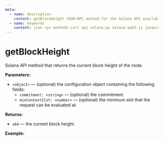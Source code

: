 ```yaml
---
meta:
  - name: description
    content: getBlockHeight JSON-RPC method for the Solana API available with examples in Solana web3.js, Solana.py, and cURL.
  - name: keywords
    content: json rpc methods curl api solana.py solana web3.js javascript python solana
---
```


# getBlockHeight

Solana API method that returns the current block height of the node.

**Parameters:**

* `<object>` — (optional) the configuration object containing the following fields:
    * `commitment: <string>` — (optional) the commitment.
    * `minContextSlot: <number>` — (optional) the minimum slot that the request can be evaluated at.

**Returns:**

* `u64` — the current block height.

**Example:**

<CodeSwitcher :languages="{js:'Solana web3.js', py:'Solana.py', cr:'cURL'}">
<template v-slot:js>

``` js
import { Connection } from "@solana/web3.js";

const nodeUrl = "CHAINSTACK_NODE_URL"
const connect = new Connection(nodeUrl);

(async () => {  
  console.log(await connect.getBlockHeight());
})();
```

</template>
<template v-slot:py>

``` py
from solana.rpc.api import Client

web3 = Client("CHAINSTACK_NODE_URL")

print(web3.get_block_height())
```

</template>
<template v-slot:cr>

``` sh
curl -X POST "CHAINSTACK_NODE_URL" \
  -H "Content-Type: application/json" \
  --data '{"jsonrpc":"2.0", "id":1, "method":"getBlockHeight", "params":[]}'
```

</template>
</CodeSwitcher>
